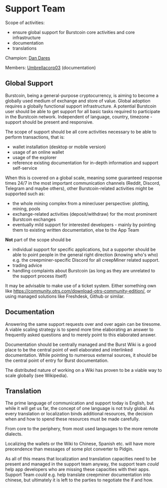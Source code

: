 Support Team
============

Scope of activities:

-   ensure global support for Burstcoin core activities and core infrastructure
-   documentation
-   translations

Champion: [Dan Dares](user-dan-dares.md)

Members: [Umbrellacorp03](user-umbrellacorp03.md) (documentation)

Global Support
--------------

Burstcoin, being a general-purpose cryptocurrency, is aiming to become a globally used medium of exchange and store of value. Global adoption requires a globally functional support infrastructure. A potential Burstcoin user should be able to get support for all basic tasks required to participate in the Burstcoin network. Independent of language, country, timezone - support should be present and responsive.

The scope of support should be all core activities necessary to be able to perform transactions, that is:

-   wallet installation (desktop or mobile version)
-   usage of an online wallet
-   usage of the explorer
-   reference existing documentation for in-depth information and support self-service

When this is covered on a global scale, meaning some guaranteed response times 24/7 in the most important communication channels (Reddit, Discord, Telegram and maybe others), other Burstcoin-related activities might be supported such as:

-   the whole mining complex from a miner/user perspective: plotting, mining, pools
-   exchange-related activities (deposit/withdraw) for the most prominent Burstcoin exchanges
-   eventually mild support for interested developers - mainly by pointing them to existing written documentation, else to the App Team

**Not** part of the scope should be

-   individual support for specific applications, but a supporter should be able to point people in the general right direction (knowing who's who) e.g. the creepminer-specific Discord for all creepMiner related support.
-   trading advice
-   handling complaints about Burstcoin (as long as they are unrelated to the support process itself)

It may be advisable to make use of a ticket system. Either something own like <https://community.otrs.com/download-otrs-community-edition/>, or using managed solutions like Freshdesk, Github or similar.

Documentation
-------------

Answering the same support requests over and over again can be tiresome. A viable scaling strategy is to spend more time elaborating an answer to frequently asked questions and to merely point to this elaborated answer.

Documentation should be centrally managed and the Burst Wiki is a good place to be the central point of well elaborated and interlinked documentation. While pointing to numerous external sources, it should be the central point of entry for Burst documentation.

The distributed nature of working on a Wiki has proven to be a viable way to scale globally (see Wikipedia).

Translation
-----------

The prime language of communication and support today is English, but while it will get us far, the concept of one language is not truly global. As every translation or localization binds additional resources, the decision when and how to spend these resources must be made carefully.

From core to the periphery, from most used languages to the more remote dialects.

Localizing the wallets or the Wiki to Chinese, Spanish etc. will have more precendence than messages of some plot converter to Pidgin.

As all of this means that localization and translation capacities need to be present and managed in the support team anyway, the support team *could* help app developers who are missing these capacities with their apps. Support Team *could* e.g. help translate creepminer documentation into chinese, but ultimately it is left to the parties to negotiate the if and how.
